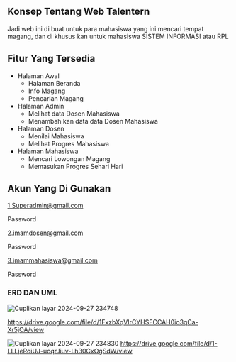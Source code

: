 
## Konsep Tentang Web Talentern

Jadi web ini di buat untuk para mahasiswa yang ini mencari tempat magang, dan di khusus kan untuk mahasiswa SISTEM INFORMASI atau RPL 

## Fitur Yang Tersedia
- Halaman Awal
  - Halaman Beranda
  - Info Magang
  - Pencarian Magang
- Halaman Admin
  - Melihat data Dosen Mahasiswa
  - Menambah kan data data Dosen Mahasiswa
- Halaman Dosen
  - Menilai Mahasiswa
  - Melihat Progres Mahasiswa
- Halaman Mahasiswa
  - Mencari Lowongan Magang
  - Memasukan Progres Sehari Hari

## Akun Yang Di Gunakan

1.Superadmin@gmail.com

  Password
  
2.imamdosen@gmail.com

  Password
  
3.imammahasiswa@gmail.com

  Password

### ERD DAN UML

![Cuplikan layar 2024-09-27 234748](https://github.com/user-attachments/assets/69b82b1a-2b9b-469e-af73-f996c8a81742) 


https://drive.google.com/file/d/1FxzbXqVIrCYHSFCCAH0io3qCa-Xr5jOA/view


![Cuplikan layar 2024-09-27 234830](https://github.com/user-attachments/assets/97a1275b-72dc-4d75-9289-674d5d2aa84d)
https://drive.google.com/file/d/1-LLLjeRoiUJ-uoqrJiuv-Lh30CxOgSdW/view

